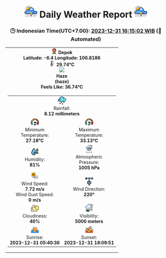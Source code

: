 # <h1 align='center'><img height='40' src='images/cloud.png'> Daily Weather Report <img height='40' src='images/cloud.png'></h1>
<h3 align='center'>🕒 Indonesian Time(UTC+7.00): <u>2023-12-31 16:15:02 WIB</u> (🤖Automated)</h3>

<table align='center'>
<tr>
<td align='center'><img src='images/placeholder.png' height='18'> <b>Depok</b><br><b>Latitude: -6.4 Longitude: 106.8186</b><br><img src='images/thermometer.png' height='18'> <b>29.74°C</b><br><img src='https://openweathermap.org/img/w/50d.png' height='50'><br><b>Haze</b><br><b>(haze)</b><br><b>Feels Like: 36.74°C</b></td>
</tr>
<td>
<table>
<tr>
<td align=center colspan=2><img src=images/rain.png height=25><br>Rainfall:<br><b>8.12 millimeters</b></td>
</tr>
<tr>
<td align='center'><img src='images/fast.png' height='25'><br>Minimum<br>Temperature:<br><b>27.18°C</b></td>
<td align='center'><img src='images/fast.png' height='25'><br>Maximum<br>Temperature:<br><b>33.13°C</b></td>
</tr>
<tr>
<td align='center'><img src='images/humidity.png' height='25'><br>Humidity:<br><b>81%</b></td>
<td align='center'><img src='images/atmospheric.png' height='25'><br>Atmospheric<br>Pressure:<br><b>1005 hPa</b></td>
</tr>
<tr>
<td align='center'><img src='images/air-flow.png' height='25'><br>Wind Speed:<br><b>7.72 m/s</b><br>Wind Gust Speed:<br><b>0 m/s</b></td>
<td align='center'><img src='images/anemometer.png' height='25'><br>Wind Direction:<br><b>220°</b></td>
</tr>
<tr>
<td align='center'><img src='images/cloudy.png' height='25'><br>Cloudiness:<br><b>40%</b></td>
<td align='center'><img src='images/low-visibility.png' height='25'><br>Visibility:<br><b>5000 meters</b></td>
</tr>
<tr>
<td align='center'><img src='images/sunrise.png' height='25'><br>Sunrise:<br><b>2023-12-31 05:40:36</b></td>
<td align='center'><img src='images/sunsets.png' height='25'><br>Sunset:<br><b>2023-12-31 18:09:51</b></td>
</tr>
</table>
</table>
